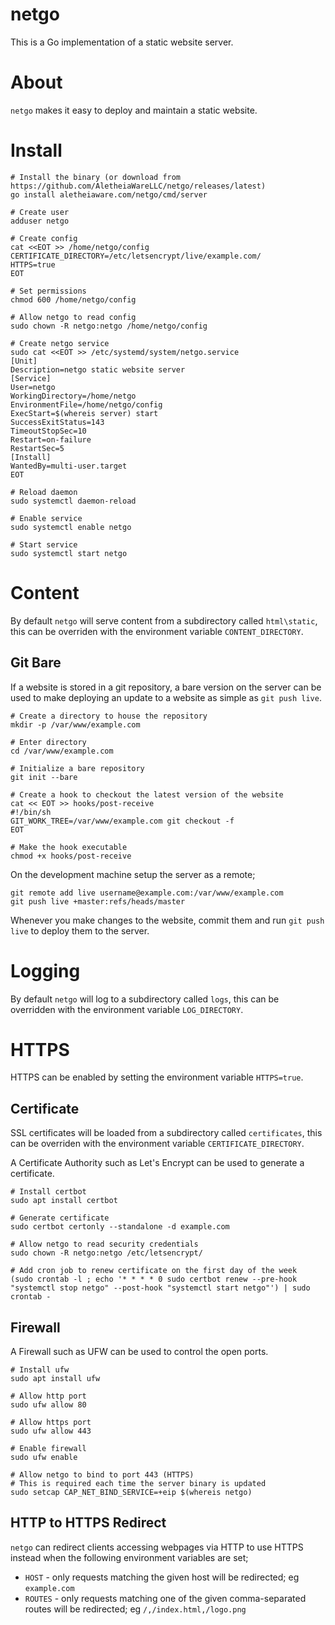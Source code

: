 netgo
=====

This is a Go implementation of a static website server.

# About

`netgo` makes it easy to deploy and maintain a static website.

# Install

```
# Install the binary (or download from https://github.com/AletheiaWareLLC/netgo/releases/latest)
go install aletheiaware.com/netgo/cmd/server

# Create user
adduser netgo

# Create config
cat <<EOT >> /home/netgo/config
CERTIFICATE_DIRECTORY=/etc/letsencrypt/live/example.com/
HTTPS=true
EOT

# Set permissions
chmod 600 /home/netgo/config

# Allow netgo to read config
sudo chown -R netgo:netgo /home/netgo/config

# Create netgo service
sudo cat <<EOT >> /etc/systemd/system/netgo.service
[Unit]
Description=netgo static website server
[Service]
User=netgo
WorkingDirectory=/home/netgo
EnvironmentFile=/home/netgo/config
ExecStart=$(whereis server) start
SuccessExitStatus=143
TimeoutStopSec=10
Restart=on-failure
RestartSec=5
[Install]
WantedBy=multi-user.target
EOT

# Reload daemon
sudo systemctl daemon-reload

# Enable service
sudo systemctl enable netgo

# Start service
sudo systemctl start netgo
```

# Content

By default `netgo` will serve content from a subdirectory called `html\static`, this can be overriden with the environment variable `CONTENT_DIRECTORY`.

## Git Bare

If a website is stored in a git repository, a bare version on the server can be used to make deploying an update to a website as simple as `git push live`.

```
# Create a directory to house the repository
mkdir -p /var/www/example.com

# Enter directory
cd /var/www/example.com

# Initialize a bare repository
git init --bare

# Create a hook to checkout the latest version of the website
cat << EOT >> hooks/post-receive
#!/bin/sh
GIT_WORK_TREE=/var/www/example.com git checkout -f
EOT

# Make the hook executable
chmod +x hooks/post-receive
```

On the development machine setup the server as a remote;

```
git remote add live username@example.com:/var/www/example.com
git push live +master:refs/heads/master
```

Whenever you make changes to the website, commit them and run `git push live` to deploy them to the server.

# Logging

By default `netgo` will log to a subdirectory called `logs`, this can be overridden with the environment variable `LOG_DIRECTORY`.

# HTTPS

HTTPS can be enabled by setting the environment variable `HTTPS=true`.

## Certificate

SSL certificates will be loaded from a subdirectory called `certificates`, this can be overriden with the environment variable `CERTIFICATE_DIRECTORY`.

A Certificate Authority such as Let's Encrypt can be used to generate a certificate.

```
# Install certbot
sudo apt install certbot

# Generate certificate
sudo certbot certonly --standalone -d example.com

# Allow netgo to read security credentials
sudo chown -R netgo:netgo /etc/letsencrypt/

# Add cron job to renew certificate on the first day of the week
(sudo crontab -l ; echo '* * * * 0 sudo certbot renew --pre-hook "systemctl stop netgo" --post-hook "systemctl start netgo"') | sudo crontab -
```

## Firewall

A Firewall such as UFW can be used to control the open ports.

```
# Install ufw
sudo apt install ufw

# Allow http port
sudo ufw allow 80

# Allow https port
sudo ufw allow 443

# Enable firewall
sudo ufw enable

# Allow netgo to bind to port 443 (HTTPS)
# This is required each time the server binary is updated
sudo setcap CAP_NET_BIND_SERVICE=+eip $(whereis netgo)
```

## HTTP to HTTPS Redirect

`netgo` can redirect clients accessing webpages via HTTP to use HTTPS instead when the following environment variables are set;

- `HOST` - only requests matching the given host will be redirected; eg `example.com`
- `ROUTES` - only requests matching one of the given comma-separated routes will be redirected; eg `/,/index.html,/logo.png`
